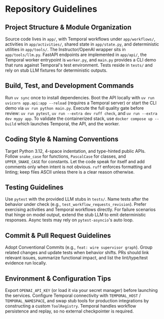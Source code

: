 # Repository Guidelines

## Project Structure & Module Organization
Source code lives in `app/`, with Temporal workflows under `app/workflows/`, activities in `app/activities/`, shared state in `app/state.py`, and deterministic utilities in `app/tools/`. The Instructor/OpenAI wrapper sits in `app/tools/llm.py`. FastAPI endpoints are implemented in `app/api/`, the Temporal worker entrypoint is `worker.py`, and `main.py` provides a CLI demo that runs against Temporal's test environment. Tests reside in `tests/` and rely on stub LLM fixtures for deterministic outputs.

## Build, Test, and Development Commands
Run `uv sync` once to install dependencies. Boot the API locally with `uv run uvicorn app.api:app --reload` (requires a Temporal server) or start the CLI demo via `uv run python main.py`. Execute the full quality gate before review: `uv run pytest`, `uv run --extra dev ruff check`, and `uv run --extra dev mypy app`. To validate the containerized stack, use `docker compose up --build` which launches Temporal, the API, and the worker.

## Coding Style & Naming Conventions
Target Python 3.12, 4-space indentation, and type-hinted public APIs. Follow `snake_case` for functions, `PascalCase` for classes, and `UPPER_SNAKE_CASE` for constants. Let the code speak for itself and add comments only when intent is not obvious. `ruff` enforces formatting and linting; keep files ASCII unless there is a clear reason otherwise.

## Testing Guidelines
Use `pytest` with the provided LLM stubs in `tests/`. Name tests after the behavior under check (e.g., `test_workflow_requests_revision`). Prefer exercising activities and Temporal workflows directly. For failure scenarios that hinge on model output, extend the stub LLM to emit deterministic responses. Async tests may rely on `pytest-asyncio`'s auto loop.

## Commit & Pull Request Guidelines
Adopt Conventional Commits (e.g., `feat: wire supervisor graph`). Group related changes and update tests when behavior shifts. PRs should link relevant issues, summarize functional impact, and list the lint/type/test evidence run locally.

## Environment & Configuration Tips
Export `OPENAI_API_KEY` (or load it via your secret manager) before launching the services. Configure Temporal connectivity with `TEMPORAL_HOST` / `TEMPORAL_NAMESPACE`, and swap stub tools for production integrations by constructing a custom `ToolRegistry`. Temporal handles workflow persistence and replay, so no external checkpointer is required.
